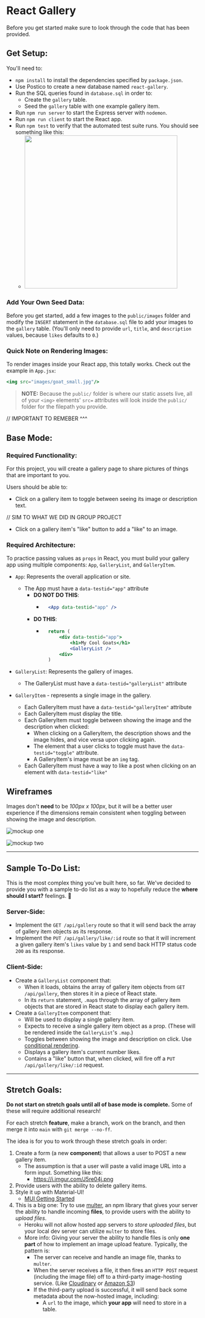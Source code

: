 # React Gallery

Before you get started make sure to look through the code that has been provided.

## Get Setup:

You'll need to:
* `npm install` to install the dependencies specified by `package.json`.
* Use Postico to create a new database named `react-gallery`.
* Run the SQL queries found in `database.sql` in order to:
  * Create the `gallery` table.
  * Seed the `gallery` table with one example gallery item.
* Run `npm run server` to start the Express server with `nodemon`.
* Run `npm run client` to start the React app.
* Run `npm test` to verify that the automated test suite runs. You should see something like this:
  * <img src="instructions_images/test-run.png" width="400px">

### Add Your Own Seed Data:

Before you get started, add a few images to the `public/images` folder and modify the `INSERT` statement in the `database.sql` file to add your images to the `gallery` table. (You'll only need to provide `url`, `title`, and `description` values, because `likes` defaults to `0`.)

### Quick Note on Rendering Images:

To render images inside your React app, this totally works. Check out the example in `App.jsx`:

```jsx
<img src="images/goat_small.jpg"/>
```

> **NOTE:** Because the `public/` folder is where our static assets live, all of your `<img>` elements' `src=` attributes will look inside the `public/` folder for the filepath you provide.

// IMPORTANT TO REMEBER ^^^

## Base Mode:

### Required Functionality:

For this project, you will create a gallery page to share pictures of things that are important to you.

Users should be able to:
* Click on a gallery item to toggle between seeing its image or description text. 

// SIM TO WHAT WE DID IN GROUP PROJECT

* Click on a gallery item's "like" button to add a "like" to an image. 

### Required Architecture:

To practice passing values as `props` in React, you must build your gallery app using multiple components: `App`, `GalleryList`, and `GalleryItem`.

* `App`: Represents the overall application or site.
  * The App must have a `data-testid="app"` attribute
      * **DO NOT DO THIS**:
          * ```jsx
              <App data-testid="app" />
            ```
      * **DO THIS**:
          * ```jsx
              return (
                  <div data-testid="app">
                      <h1>My Cool Goats</h1>
                      <GalleryList />
                  <div>
              )
            ```

* `GalleryList`: Represents the gallery of images.
  * The GalleryList must have a `data-testid="galleryList"` attribute

* `GalleryItem` - represents a single image in the gallery.
  * Each GalleryItem must have a `data-testid="galleryItem"` attribute
  * Each GalleryItem must display the title.
  * Each GalleryItem must toggle between showing the image and the description when clicked:
    * When clicking on a GalleryItem, the description shows and the image hides, and vice versa upon clicking again.
    * The element that a user clicks to toggle must have the `data-testid="toggle"` attribute.
    * A GalleryItem's image must be an `img` tag.
  * Each GalleryItem must have a way to like a post when clicking on an element with `data-testid="like"`

## Wireframes

Images don't **need** to be *100px x 100px*, but it will be a better user experience if the dimensions remain consistent when toggling between showing the image and description.

![mockup one](instructions_images/first-mockup.png)

![mockup two](instructions_images/second-mockup.png)

---

## Sample To-Do List:

This is the most complex thing you've built here, so far. We've decided to provide you with a sample to-do list as a way to hopefully reduce the **where should I start?** feelings. 🙂

### Server-Side:

* Implement the `GET /api/gallery` route so that it will send back the array of gallery item objects as its response.
* Implement the `PUT /api/gallery/like/:id` route so that it will increment a given gallery item's `likes` value by `1` and send back HTTP status code `200` as its response. 

### Client-Side:

* Create a `GalleryList` component that:
  * When it loads, obtains the array of gallery item objects from `GET /api/gallery`, then stores it in a piece of React state.
  * In its `return` statement, `.map`s through the array of gallery item objects that are stored in React state to display each gallery item.
* Create a `GalleryItem` component that:
  * Will be used to display a single gallery item.
  * Expects to receive a single gallery item object as a prop. (These will be rendered inside the `GalleryList`'s `.map`.)
  * Toggles between showing the image and description on click. Use [conditional rendering](https://react.dev/learn/conditional-rendering).
  * Displays a gallery item's current number likes.
  * Contains a "like" button that, when clicked, will fire off a `PUT /api/gallery/like/:id` request.

---

## Stretch Goals:

**Do not start on stretch goals until all of base mode is complete.** Some of these will require additional research!

For each stretch **feature**, make a branch, work on the branch, and then merge it into `main` with `git merge --no-ff`.

The idea is for you to work through these stretch goals in order:

1.  Create a form (a new **component**) that allows a user to POST a new gallery item.
    * The assumption is that a user will paste a valid image URL into a form input. Something like this:
      * https://i.imgur.com/J5re04j.png
2.  Provide users with the ability to delete gallery items.
3. Style it up with Material-UI!
    * [MUI Getting Started](https://mui.com/material-ui/getting-started/)
4. This is a big one: Try to use [multer](https://github.com/expressjs/multer), an npm library that gives your server the ability to handle incoming **files**, to provide users with the ability to *upload files*.
    * Heroku will not allow hosted app servers to *store uploaded files*, but your local dev server can utilize `multer` to store files.
    * More info: Giving your server the ability to handle files is only **one part** of how to implement an image upload feature. Typically, the pattern is:
      * The server can receive and handle an image file, thanks to `multer`.
      * When the server receives a file, it then fires an `HTTP POST` request (including the image file) off to a third-party image-hosting service. (Like [Cloudinary](https://cloudinary.com/documentation/image_upload_api_reference) or [Amazon S3](https://docs.aws.amazon.com/AmazonS3/latest/userguide/Welcome.html))
      * If the third-party upload is successful, it will send back some metadata about the now-hosted image, including:
        * A `url` to the image, which **your app** will need to store in a table.
